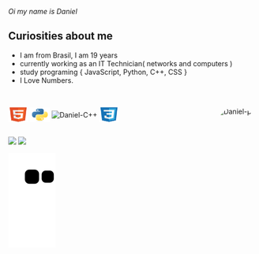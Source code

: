 _Oi my name is Daniel_
 ## Curiosities about me
- I am from Brasil, I am 19 years 
- currently working as an IT Technician( networks and computers )
- study programing { JavaScript, Python, C++, CSS }
- I Love Numbers.
## 
<div style="display: inline_block"><br>
  <img align="center" alt="Daniel-HTML" height="30" width="40" src="https://raw.githubusercontent.com/devicons/devicon/master/icons/html5/html5-original.svg">
  <img align="center" alt="Daniel-Python" height="30" width="40" src="https://raw.githubusercontent.com/devicons/devicon/master/icons/python/python-original.svg">
   <img align="center" alt="Daniel-C++" height="30" width="40" src="https://cdn.jsdelivr.net/gh/devicons/devicon/icons/cplusplus/cplusplus-original.svg">
   <img align="center" alt="Daniel-CSS" height="30" width="40" src="https://raw.githubusercontent.com/devicons/devicon/master/icons/css3/css3-original.svg">
   <img align="right" alt="Daniel-pic" height="150" style="border-radius:50px;" src="https://cdn.discordapp.com/attachments/375301386805575701/981280247657938994/download20220502163225.png">
</div>

##

<div> 
  <a href = "danielcampanafsantos@gmail.com"><img src="https://img.shields.io/badge/-Gmail-%23333?style=for-the-badge&logo=gmail&logoColor=white" target="_blank"></a>
  <a href="https://www.linkedin.com/in/daniel-campana-811825227/" target="_blank"><img src="https://img.shields.io/badge/-LinkedIn-%230077B5?style=for-the-badge&logo=linkedin&logoColor=white" target="_blank"></a> 

 ![Snake animation](https://github.com/rafaballerini/rafaballerini/blob/output/github-contribution-grid-snake.svg)
 

<div> 

